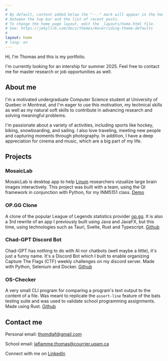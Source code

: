 ```yaml
---
#
# By default, content added below the "---" mark will appear in the home page
# between the top bar and the list of recent posts.
# To change the home page layout, edit the _layouts/home.html file.
# See: https://jekyllrb.com/docs/themes/#overriding-theme-defaults
#
layout: home
# lang: en
---
```

Hi, I'm Thomas and this is my portfolio. 

I'm currently looking for an intership for summer 2025. Feel free to contact me for master research or job opportunities as well.

## About me
I'm a motivated undergraduate Computer Science student at University of Quebec in Montreal, and I'm eager to use this motivation, my technical skills as well as my natural soft skills to contribute in advancing research and solving meaningful problems.

I'm passionate about a variety of activities, including sports like hockey, biking, snowboarding, and sailing. I also love traveling, meeting new people and capturing moments through photography. In addition, I have a deep appreciation for cinema and music, which are a big part of my life.

## Projects
### MosaicLab
MosaicLab is desktop app to help [Linum](https://linum.info.uqam.ca/) researchers vizualize large brain images interactively. This project was built with a team, using the Qt framework in conjunction with Python, for my INM5151 class.
[Demo](https://www.youtube.com/watch?v=g26OXGSl2GY&ab_channel=Lflm)

### OP.GG Clone
A clone of the popular League of Legends statistics provider [op.gg](https://www.op.gg/). It is also a 3rd rewrite of an app I previously built using Java and JavaFX, but this time, using technologies such as Tauri, Svelte, Rust and Typescript.
[Github](https://github.com/lordlflm/opgg-clone)

### Chad-GPT Discord Bot
Chad-GPT has nothing to do with AI nor chatbots (well maybe a little), it's just a funny name. It's a Discord Bot which I built to enable organizing Capture The Flags (CTF) weekly challenges on my discord server. Made with Python, Selenium and Docker.
[Github](https://github.com/lordlflm/ChadGPT-discordbot)

### OS-Checker
A very small CLI program for comparing a program's text output to the content of a file. Was meant to replicate the `assert-line` feature of the bats testing suite and was used to validate school programming assignments. Made using Rust.
[Github](https://github.com/lordlflm/os-checker)

## Contact me
Personal email: [thomdlaf@gmail.com](mailto:thomdlaf@gmail.com)

School email: [laflamme.thomas@courrier.uqam.ca](mailto:laflamme.thomas@courrier.uqam.ca)

Connect with me on [LinkedIn](https://www.linkedin.com/in/thomas-laflamme-246827270/)
